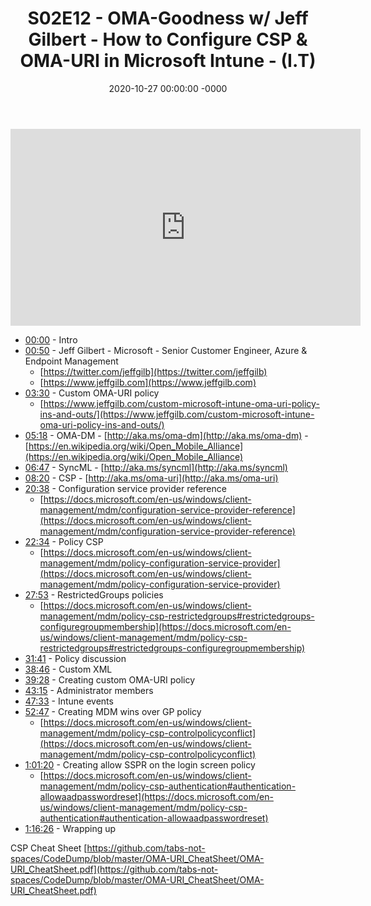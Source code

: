 ﻿---
layout: post
title: "S02E12 - OMA-Goodness w/ Jeff Gilbert - How to Configure CSP & OMA-URI in Microsoft Intune - (I.T)"
date: 2020-10-27 00:00:00 -0000
categories:
---

<iframe loading="lazy" width="560" height="315" src="https://www.youtube.com/embed/rDzHJwG-Vjk" title="YouTube video player" frameborder="0" allow="accelerometer; autoplay; clipboard-write; encrypted-media; gyroscope; picture-in-picture" allowfullscreen></iframe>

- [00:00](https://www.youtube.com/watch?v=rDzHJwG-Vjk&t=0s) - Intro
- [00:50](https://www.youtube.com/watch?v=rDzHJwG-Vjk&t=50s) - Jeff Gilbert - Microsoft - Senior Customer Engineer, Azure & Endpoint Management
   - [https://twitter.com/jeffgilb](https://twitter.com/jeffgilb)
   - [https://www.jeffgilb.com](https://www.jeffgilb.com)
- [03:30](https://www.youtube.com/watch?v=rDzHJwG-Vjk&t=210s) - Custom OMA-URI policy
   - [https://www.jeffgilb.com/custom-microsoft-intune-oma-uri-policy-ins-and-outs/](https://www.jeffgilb.com/custom-microsoft-intune-oma-uri-policy-ins-and-outs/)
- [05:18](https://www.youtube.com/watch?v=rDzHJwG-Vjk&t=318s) - OMA-DM - [http://aka.ms/oma-dm](http://aka.ms/oma-dm) - [https://en.wikipedia.org/wiki/Open_Mobile_Alliance](https://en.wikipedia.org/wiki/Open_Mobile_Alliance)
- [06:47](https://www.youtube.com/watch?v=rDzHJwG-Vjk&t=407s) - SyncML - [http://aka.ms/syncml](http://aka.ms/syncml)
- [08:20](https://www.youtube.com/watch?v=rDzHJwG-Vjk&t=500s) - CSP - [http://aka.ms/oma-uri](http://aka.ms/oma-uri)
- [20:38](https://www.youtube.com/watch?v=rDzHJwG-Vjk&t=1238s) - Configuration service provider reference
   - [https://docs.microsoft.com/en-us/windows/client-management/mdm/configuration-service-provider-reference](https://docs.microsoft.com/en-us/windows/client-management/mdm/configuration-service-provider-reference)
- [22:34](https://www.youtube.com/watch?v=rDzHJwG-Vjk&t=1354s) - Policy CSP
   - [https://docs.microsoft.com/en-us/windows/client-management/mdm/policy-configuration-service-provider](https://docs.microsoft.com/en-us/windows/client-management/mdm/policy-configuration-service-provider)
- [27:53](https://www.youtube.com/watch?v=rDzHJwG-Vjk&t=1673s) - RestrictedGroups policies
   - [https://docs.microsoft.com/en-us/windows/client-management/mdm/policy-csp-restrictedgroups#restrictedgroups-configuregroupmembership](https://docs.microsoft.com/en-us/windows/client-management/mdm/policy-csp-restrictedgroups#restrictedgroups-configuregroupmembership)
- [31:41](https://www.youtube.com/watch?v=rDzHJwG-Vjk&t=1901s) - Policy discussion
- [38:46](https://www.youtube.com/watch?v=rDzHJwG-Vjk&t=2326s) - Custom XML
- [39:28](https://www.youtube.com/watch?v=rDzHJwG-Vjk&t=2368s) - Creating custom OMA-URI policy
- [43:15](https://www.youtube.com/watch?v=rDzHJwG-Vjk&t=2595s) - Administrator members
- [47:33](https://www.youtube.com/watch?v=rDzHJwG-Vjk&t=2853s) - Intune events
- [52:47](https://www.youtube.com/watch?v=rDzHJwG-Vjk&t=3167s) - Creating MDM wins over GP policy
   - [https://docs.microsoft.com/en-us/windows/client-management/mdm/policy-csp-controlpolicyconflict](https://docs.microsoft.com/en-us/windows/client-management/mdm/policy-csp-controlpolicyconflict)
- [1:01:20](https://www.youtube.com/watch?v=rDzHJwG-Vjk&t=140s) - Creating allow SSPR on the login screen policy
   - [https://docs.microsoft.com/en-us/windows/client-management/mdm/policy-csp-authentication#authentication-allowaadpasswordreset](https://docs.microsoft.com/en-us/windows/client-management/mdm/policy-csp-authentication#authentication-allowaadpasswordreset)
- [1:16:26](https://www.youtube.com/watch?v=rDzHJwG-Vjk&t=1046s) - Wrapping up

CSP Cheat Sheet
[https://github.com/tabs-not-spaces/CodeDump/blob/master/OMA-URI_CheatSheet/OMA-URI_CheatSheet.pdf](https://github.com/tabs-not-spaces/CodeDump/blob/master/OMA-URI_CheatSheet/OMA-URI_CheatSheet.pdf)


